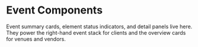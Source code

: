 # Event Components

Event summary cards, element status indicators, and detail panels live here. They power the right-hand event stack for clients and the overview cards for venues and vendors.
